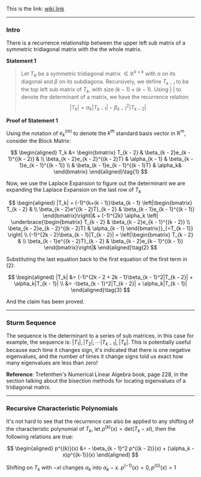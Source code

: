 This is the link: [wiki link](https://en.wikipedia.org/wiki/Laplace_expansion)

---
### **Intro**

There is a recurrence relationship between the upper left sub matrix of a symmetric tridiagonal matrix with the the whole matrix. 

**Statement 1**

> Let $T_K$ be a symmetric tridiagonal matrix $\in \mathbb{R}^{k\times k}$ with $\alpha$ on its diagonal and $\beta$ on its subdiagona. Recursively, we define $T_{k - i}$ to be the top left sub matrix of $T_k$, with size $(k - 1)\times(k - 1)$. Using $|\cdot|$ to denote the determinant of a matrix, we have the recurrence relation: 
> $$
> |T_k| = \alpha_k|T_{k - 1}| - \beta_{k - 1}^2|T_{k - 2}|
> $$

**Proof of Statement 1**

Using the notation of $e_{k}^{(m)}$ to denote the $k^{th}$ standard basis vector in $\mathbb{R}^m$, consider the Block Matrix: 

$$
\begin{aligned}
    T_k &= \begin{bmatrix}
        T_{k - 2} & \beta_{k - 2}e_{k - 1}^{(k - 2)} & 
        \\
        \beta_{k - 2}e_{k - 2}^{(k - 2)T} & \alpha_{k - 1}  & \beta_{k - 1}e_{k - 1}^{(k - 1)}
        \\
        & \beta_{k - 1}e_{k - 1}^{(k - 1)T} & \alpha_k&
    \end{bmatrix}
\end{aligned}\tag{1}
$$

Now, we use the Laplace Expansion to figure out the determinant we are expanding the Laplace Expansion on the last row of $T_k$

$$
\begin{aligned}
    |T_k| = (-1)^{k+(k - 1)}\beta_{k - 1} \left|\begin{bmatrix}
        T_{k - 2} & 
        \\
        \beta_{k - 2}e^{(k - 2)T}_{k - 2} & \beta_{k - 1}e_{k - 1}^{(k - 1)}
    \end{bmatrix}\right|&
     + 
    (-1)^{2k} \alpha_k
    \left|
        \underbrace{\begin{bmatrix}
            T_{k - 2} & \beta_{k - 2}e_{k - 1}^{(k - 2)} 
            \\
            \beta_{k - 2}e_{k - 2}^{(k - 2)T} & \alpha_{k - 1}
        \end{bmatrix}}_{=T_{k - 1}}
    \right|
    \\
    (-1)^{2k - 2}\beta_{k - 1}|T_{k - 2}| 
    = 
    \left|\begin{bmatrix}
        T_{k - 2} & 
        \\
        \beta_{k - 1}e^{(k - 2)T}_{k - 2} & \beta_{k - 2}e_{k - 1}^{(k - 1)}
    \end{bmatrix}\right|&
\end{aligned}\tag{2}
$$

Substituting the last equation back to the first equation of the first term in (2): 

$$
\begin{aligned}
    |T_k| &= 
    (-1)^{2k - 2 + 2k - 1}\beta_{k - 1}^2|T_{k - 2}| + \alpha_k|T_{k - 1}|
    \\
    &= -\beta_{k - 1}^2|T_{k - 2}| + \alpha_k|T_{k - 1}|
\end{aligned}\tag{3}
$$

And the claim has been proved. 



---
### **Sturm Sequence**

The sequence is the determinant to a series of sub matrices, in this case for example, the sequence is: $|T_1|, |T_2|, \cdots |T_{k - 1}|, |T_k|$. This is potentially useful because each time it changes sign, it's indicated that there is one negative eigenvalues, and the number of times it change signs told us exact how many eigenvalues are less than zero! 

**Reference**: Trefenthen's Numerical Linear Algebra book, page 228, in the section talking about the bisection methods for locating eigenvalues of a tridiagonal matrix. 


---
### **Recursive Characteristic Polynomials**

It's not hard to see that the recurrence can also be applied to any shifting of the characteristic polynomial of $T_k$, let $p^{(k)}(x) = \text{det}(T_k - xI)$, then the following relations are true: 

$$
\begin{aligned}
    p^{(k)}(x) &= - \beta_{k - 1}^2 p^{(k - 2)}(x) + (\alpha_k - x)p^{(k-1)}(x)
\end{aligned}
$$

Shifting on $T_k$ with $-xI$ changes $\alpha_k$ into $\alpha_k - x$.  $p^{(-1)}(x)= 0, p^{(0)}(x) = 1$